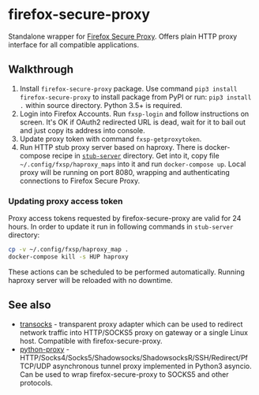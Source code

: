 # firefox-secure-proxy

Standalone wrapper for [Firefox Secure Proxy](https://private-network.firefox.com/). Offers plain HTTP proxy interface for all compatible applications.

## Walkthrough

1. Install `firefox-secure-proxy` package. Use command `pip3 install firefox-secure-proxy` to install package from PyPI or run: `pip3 install .` within source directory. Python 3.5+ is required.
2. Login into Firefox Accounts. Run `fxsp-login` and follow instructions on screen. It's OK if OAuth2 redirected URL is dead, wait for it to bail out and just copy its address into console.
3. Update proxy token with command `fxsp-getproxytoken`.
4. Run HTTP stub proxy server based on haproxy. There is docker-compose recipe in [`stub-server`](https://github.com/Snawoot/firefox-secure-proxy/tree/master/stub-server) directory. Get into it, copy file `~/.config/fxsp/haproxy_maps` into it and run `docker-compose up`. Local proxy will be running on port 8080, wrapping and authenticating connections to Firefox Secure Proxy.

### Updating proxy access token

Proxy access tokens requested by firefox-secure-proxy are valid for 24 hours. In order to update it run in following commands in `stub-server` directory:

```sh
cp -v ~/.config/fxsp/haproxy_map .
docker-compose kill -s HUP haproxy
```

These actions can be scheduled to be performed automatically. Running haproxy server will be reloaded with no downtime.

## See also

* [transocks](https://github.com/cybozu-go/transocks) - transparent proxy adapter which can be used to redirect network traffic into HTTP/SOCKS5 proxy on gateway or a single Linux host. Compatible with firefox-secure-proxy.
* [python-proxy](https://github.com/qwj/python-proxy) - HTTP/Socks4/Socks5/Shadowsocks/ShadowsocksR/SSH/Redirect/Pf TCP/UDP asynchronous tunnel proxy implemented in Python3 asyncio. Can be used to wrap firefox-secure-proxy to SOCKS5 and other protocols.
